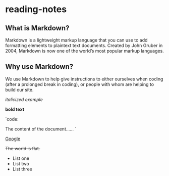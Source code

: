 # reading-notes

## What is Markdown?
Markdown is a lightweight markup language that you can use to add formatting elements to plaintext text documents. Created by John Gruber in 2004, Markdown is now one of the world’s most popular markup languages.

## Why use Markdown?
We use Markdown to help give instructions to either ourselves when coding (after a prolonged break in coding), or people with whom are helping to build our site. 

*italicized example*

**bold text**

`code:
<!DOCTYPE html>
<html>
<head>
<title>Title of the document</title>
</head>

<body>
The content of the document......
</body>

</html> 
`

[Google](https://www.google.com)

~~The world is flat.~~
- List one
- List two
- List three


